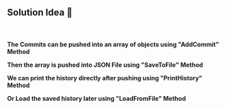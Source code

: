 <h2>Solution Idea 🧠</h2><br>
<h4>The Commits can be pushed into an array of objects using "AddCommit" Method <br>
  
Then the array is pushed into JSON File using "SaveToFile" Method <br>

We can print the history directly after pushing using "PrintHistory" Method <br>

Or Load the saved history later using "LoadFromFile" Method
</h4>
